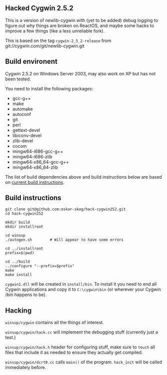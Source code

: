 ## Hacked Cygwin 2.5.2

This is a version of newlib-cygwin with (yet to be added) debug logging to
figure out why things are broken on ReactOS, and maybe some hacks to improve
a few things (like a less unreliable fork).

This is based on the tag `cygwin-2_5_2-release` from
git://cygwin.com/git/newlib-cygwin.git


## Build environent

Cygwin 2.5.2 on Windows Server 2003, may also work on XP but has not been
tested.

You need to install the following packages:
- gcc-g++
- make
- automake
- autoconf
- git
- perl
- gettext-devel
- libiconv-devel
- zlib-devel
- cocom
- mingw64-i686-gcc-g++
- mingw64-i686-zlib
- mingw64-x86_64-gcc-g++
- mingw64-x86_64-zlib


The list of build dependencies above and build instructions below are based
on [current build instructions](https://cygwin.com/faq/faq.html#faq.programming.building-cygwin).


## Build instructions

```
git clone git@github.com:oskar-skog/hack-cygwin252.git
cd hack-cygwin252

mkdir build
mkdir installroot

cd winsup
./autogen.sh        # Will appear to have some errors

cd ../installroot
prefix=$(pwd)

cd ../build
../configure "--prefix=$prefix"
make
make install
```

`cygwin1.dll` will be created in `install/bin`.
To install it you need to end all Cygwin applications and copy it to
`C:\cygwin\bin` (or wherever your Cygwin /bin happens to be).


## Hacking

`winsup/cygwin` contains all the things of interest.

`winsup/cygwin/hack.cc` will implement the debugging stuff (currently just
a test.)

`winsup/cygwin/hack.h` header for configuring stuff, make sure to `touch` all
files that include it as needed to ensure they actually get compiled.

`winsup/cygwin/dcrt0.cc` calls `main()` of the program. `hack_init` will be
called immediately before.
